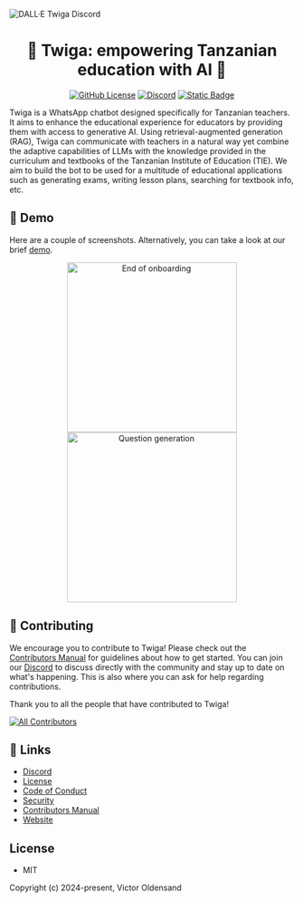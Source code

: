 ![DALL·E Twiga Discord](https://github.com/user-attachments/assets/de0cc88b-b75f-43aa-850c-34c1315a5980)

<h1 align="center">🦒 Twiga: empowering Tanzanian education with AI 🦒</h1>

<div align="center">

[![GitHub License](https://img.shields.io/github/license/jurmy24/twiga)](https://github.com/jurmy24/twiga?tab=MIT-1-ov-file)
[![Discord](https://img.shields.io/discord/1260910452683178024?style=flat&logo=discord&logoColor=white)](https://discord.gg/bCe2HfZY2C)
[![Static Badge](https://img.shields.io/badge/thesis_repo-%235b5b5b?logo=github&link=https%3A%2F%2Fgithub.com%2Fjurmy24%2Ftwiga-thesis)](https://github.com/jurmy24/twiga-thesis)

</div>

Twiga is a WhatsApp chatbot designed specifically for Tanzanian teachers. It aims to enhance the educational experience for educators by providing them with access to generative AI. Using retrieval-augmented generation (RAG), Twiga can communicate with teachers in a natural way yet combine the adaptive capabilities of LLMs with the knowledge provided in the curriculum and textbooks of the Tanzanian Institute of Education (TIE). We aim to build the bot to be used for a multitude of educational applications such as generating exams, writing lesson plans, searching for textbook info, etc.

## 📱 Demo

Here are a couple of screenshots. Alternatively, you can take a look at our brief [demo](https://github.com/jurmy24/twiga/blob/documentation/docs/twiga.gif).

<p align="center">
  <img src="https://github.com/user-attachments/assets/27fb128e-32f0-4265-baf8-2dc3ec69ca5f" alt="End of onboarding" width="300"/>
  <img src="https://github.com/user-attachments/assets/cd5bd256-9b48-487e-aa7b-d0efabf33e94" alt="Question generation" width="300"/>
</p>

## 🤝 Contributing

We encourage you to contribute to Twiga! Please check out the [Contributors Manual](https://github.com/jurmy24/twiga/blob/main/CONTRIBUTING.md) for guidelines about how to get started. You can join our [Discord](https://discord.gg/bCe2HfZY2C) to discuss directly with the community and stay up to date on what's happening. This is also where you can ask for help regarding contributions.

Thank you to all the people that have contributed to Twiga!

<!-- ALL-CONTRIBUTORS-LIST:START - Do not remove or modify this section -->
<!-- prettier-ignore-start -->
<!-- markdownlint-disable -->

<!-- markdownlint-restore -->
<!-- prettier-ignore-end -->

<!-- ALL-CONTRIBUTORS-LIST:END -->

[![All Contributors](https://img.shields.io/github/all-contributors/jurmy24/twiga?color=ee8449&style=flat-square)](#contributors)

## 🔗 Links

- [Discord](https://discord.gg/bCe2HfZY2C)
- [License](https://github.com/jurmy24/twiga?tab=MIT-1-ov-file)
- [Code of Conduct](https://github.com/jurmy24/twiga?tab=coc-ov-file#)
- [Security](https://github.com/jurmy24/twiga?tab=security-ov-file#)
- [Contributors Manual](https://github.com/jurmy24/twiga/blob/main/CONTRIBUTING.md)
- [Website](https://ai.or.tz/)

## License

- MIT

Copyright (c) 2024-present, Victor Oldensand
